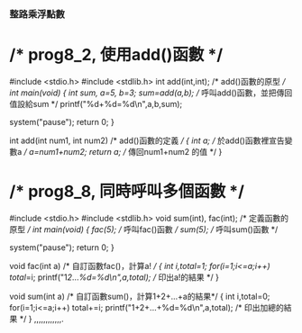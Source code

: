 ### 整路乘浮點數
# /* prog8_2, 使用add()函數 */
#include <stdio.h>
#include <stdlib.h>
int add(int,int);    		/* add()函數的原型 */ 
int main(void)
{
   int sum, a=5, b=3;
   sum=add(a,b);			/* 呼叫add()函數，並把傳回值設給sum */
   printf("%d+%d=%d\n",a,b,sum); 

   system("pause");
   return 0;
}

int add(int num1, int num2) 	/* add()函數的定義 */
{
   int a; 					/* 於add()函數裡宣告變數a */
   a=num1+num2;
   return a; 				/* 傳回num1+num2 的值 */
}












































 # /* prog8_8, 同時呼叫多個函數 */
#include <stdio.h>
#include <stdlib.h>
void sum(int), fac(int);		/* 定義函數的原型 */
int main(void)
{
   fac(5);			/* 呼叫fac()函數 */
   sum(5); 			/* 呼叫sum()函數 */

   system("pause");
   return 0;
}

void fac(int a)		/* 自訂函數fac()，計算a! */
{
   int i,total=1;
   for(i=1;i<=a;i++)
      total*=i;
   printf("1*2*...*%d=%d\n",a,total);	/* 印出a!的結果 */
}

void sum(int a)		/* 自訂函數sum()，計算1+2+...+a的結果*/
{
   int i,total=0;
   for(i=1;i<=a;i++)
      total+=i;
   printf("1+2+...+%d=%d\n",a,total);	/* 印出加總的結果 */
}
 ,,,,,,,,,,,,.
